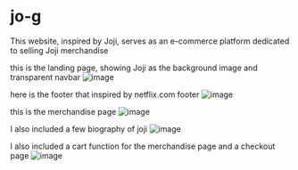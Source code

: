 # jo-g
This website, inspired by Joji, serves as an e-commerce platform dedicated to selling Joji merchandise

this is the landing page, showing Joji as the background image and transparent navbar
![image](https://github.com/DominiquesChivas/jo-g/assets/101805732/4bece475-55c7-4140-8fc1-e2957c2181a8)

here is the footer that inspired by netflix.com footer
![image](https://github.com/DominiquesChivas/jo-g/assets/101805732/8c48e36d-717d-450e-aadc-8aeb5b5b02f2)

this is the merchandise page
![image](https://github.com/DominiquesChivas/jo-g/assets/101805732/1dd386fb-2819-4267-9c1d-43c1ac41ad24)

I also included a few biography of joji
![image](https://github.com/DominiquesChivas/jo-g/assets/101805732/2094a34f-f981-46db-b97d-b94ebf1858dd)

I also included a cart function for the merchandise page and a checkout page
![image](https://github.com/DominiquesChivas/jo-g/assets/101805732/ed34ec81-782a-428a-9ed0-1d79fb383bb0)
